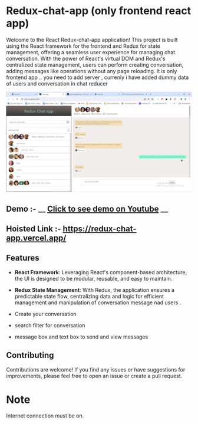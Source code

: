 # Redux-chat-app (only frontend react app)

Welcome to the React Redux-chat-app  application! This project is built using the React framework for the frontend and Redux for state management, offering a seamless user experience for managing chat conversation. With the power of React's virtual DOM and Redux's centralized state management, users can perform creating conversation, adding messages like operations without any page reloading. It is only frontend app .. you need to add server , currenly i have added dummy data of users and conversation in chat reducer

![Homepage](./screenshot/homepage.JPG)


## Demo :- __  [Click to see demo on Youtube](https://www.youtube.com/watch?v=WGhBuRU52ew) __


## Hoisted Link :- https://redux-chat-app.vercel.app/




## Features


- **React Framework**: Leveraging React's component-based architecture, the UI is designed to be modular, reusable, and easy to maintain.
- **Redux State Management**: With Redux, the application ensures a predictable state flow, centralizing data and logic for efficient management and manipulation of conversation message nad users .

- Create your conversation
- search filter for conversation
- message box and text box to send and view messages


## Contributing

Contributions are welcome! If you find any issues or have suggestions for improvements, please feel free to open an issue or create a pull request.

# Note 
Internet connection must be on.




